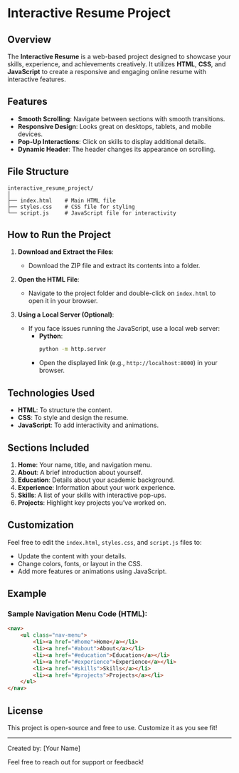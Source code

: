 # Interactive Resume Project

## Overview
The **Interactive Resume** is a web-based project designed to showcase your skills, experience, and achievements creatively. It utilizes **HTML**, **CSS**, and **JavaScript** to create a responsive and engaging online resume with interactive features.

## Features
- **Smooth Scrolling**: Navigate between sections with smooth transitions.
- **Responsive Design**: Looks great on desktops, tablets, and mobile devices.
- **Pop-Up Interactions**: Click on skills to display additional details.
- **Dynamic Header**: The header changes its appearance on scrolling.

## File Structure
```
interactive_resume_project/
│
├── index.html    # Main HTML file
├── styles.css    # CSS file for styling
└── script.js     # JavaScript file for interactivity
```

## How to Run the Project
1. **Download and Extract the Files**:
   - Download the ZIP file and extract its contents into a folder.

2. **Open the HTML File**:
   - Navigate to the project folder and double-click on `index.html` to open it in your browser.

3. **Using a Local Server (Optional)**:
   - If you face issues running the JavaScript, use a local web server:
     - **Python**:
       ```bash
       python -m http.server
       ```
     - Open the displayed link (e.g., `http://localhost:8000`) in your browser.

## Technologies Used
- **HTML**: To structure the content.
- **CSS**: To style and design the resume.
- **JavaScript**: To add interactivity and animations.

## Sections Included
1. **Home**: Your name, title, and navigation menu.
2. **About**: A brief introduction about yourself.
3. **Education**: Details about your academic background.
4. **Experience**: Information about your work experience.
5. **Skills**: A list of your skills with interactive pop-ups.
6. **Projects**: Highlight key projects you’ve worked on.

## Customization
Feel free to edit the `index.html`, `styles.css`, and `script.js` files to:
- Update the content with your details.
- Change colors, fonts, or layout in the CSS.
- Add more features or animations using JavaScript.

## Example
### Sample Navigation Menu Code (HTML):
```html
<nav>
    <ul class="nav-menu">
        <li><a href="#home">Home</a></li>
        <li><a href="#about">About</a></li>
        <li><a href="#education">Education</a></li>
        <li><a href="#experience">Experience</a></li>
        <li><a href="#skills">Skills</a></li>
        <li><a href="#projects">Projects</a></li>
    </ul>
</nav>
```

## License
This project is open-source and free to use. Customize it as you see fit!

---
Created by: [Your Name]

Feel free to reach out for support or feedback!
